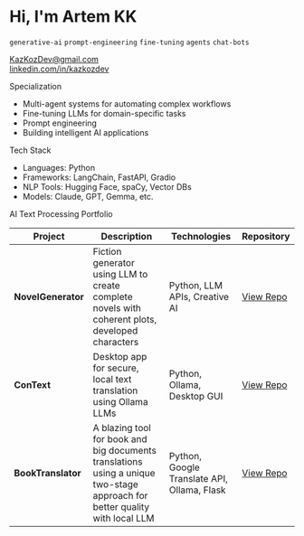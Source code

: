 # Hi, I'm Artem KK
`generative-ai` `prompt-engineering` `fine-tuning` `agents` `chat-bots` 

KazKozDev@gmail.com  
[linkedin.com/in/kazkozdev](https://linkedin.com/in/kazkozdev)

Specialization
- Multi-agent systems for automating complex workflows  
- Fine-tuning LLMs for domain-specific tasks  
- Prompt engineering 
- Building intelligent AI applications  

Tech Stack
- Languages: Python
- Frameworks: LangChain, FastAPI, Gradio
- NLP Tools: Hugging Face, spaCy, Vector DBs
- Models: Claude, GPT, Gemma, etc.

AI Text Processing Portfolio



| Project | Description | Technologies | Repository |
|---------|-------------|--------------|------------|
| **NovelGenerator** | Fiction generator using LLM to create complete novels with coherent plots, developed characters | Python, LLM APIs, Creative AI | [View Repo](https://github.com/KazKozDev/NovelGenerator) |
| **ConText** | Desktop app for secure, local text translation using Ollama LLMs | Python, Ollama, Desktop GUI | [View Repo](https://github.com/KazKozDev/ConText) |
| **BookTranslator** | A blazing tool for book and big documents translations using a unique two-stage approach for better quality with local LLM| Python, Google Translate API, Ollama, Flask | [View Repo](https://github.com/KazKozDev/book-translator) |


